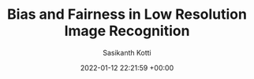---
layout: post
title:  "Bias and Fairness in Low Resolution Image Recognition"
date:   2022-01-12 22:21:59 +00:00
image: /images/Machine_Translation.png 
categories: Thesis
venue: IIT Jodhpur
course: "Master's Thesis"
author: "Sasikanth Kotti"
authors: "<strong>Sasikanth Kotti*</strong>, Nikhila Dhulipalla, Adhun Thalekkara"
report: /pdfs/Project_Report_NLP.pdf
presentation: /pdfs/Presentation_NLP.pdf
---